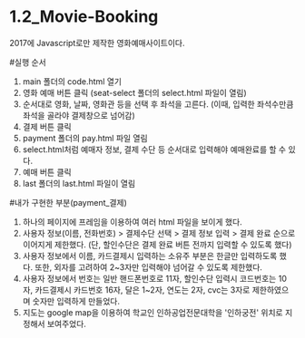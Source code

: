 # 1.2_Movie-Booking
2017에 Javascript로만 제작한 영화예매사이트이다.



#실행 순서
1. main 폴더의 code.html 열기
2. 영화 예매 버튼 클릭 (seat-select 폴더의 select.html 파일이 열림)
3. 순서대로 영화, 날짜, 영화관 등을 선택 후 좌석을 고른다. (이때, 입력한 좌석수만큼 좌석을 골라야 결제창으로 넘어감)
4. 결제 버튼 클릭
5. payment 폴더의 pay.html 파일 열림
6. select.html처럼 예매자 정보, 결제 수단 등 순서대로 입력해야 예매완료를 할 수 있다.
7. 예매 버튼 클릭
8. last 폴더의 last.html 파일이 열림




#내가 구현한 부분(payment_결제)
1. 하나의 페이지에 프레임을 이용하여 여러 html 파일을 보이게 했다.
2. 사용자 정보(이름, 전화번호) > 결제수단 선택 > 결제 정보 입력 > 결제 완료 순으로 이어지게 제한했다.
   (단, 할인수단은 결제 완료 버튼 전까지 입력할 수 있도록 했다)
3. 사용자 정보에서 이름, 카드결제시 입력하는 소유주 부분은 한글만 입력하도록 했다. 또한, 외자를 고려하여 2~3자만 입력해야 넘어갈 수 있도록 제한했다.
4. 사용자 정보에서 번호는 일반 핸드폰번호로 11자, 할인수단 입력시 코드번호는 10자, 카드결제시 카드번호 16자, 달은 1~2자, 연도는 2자, cvc는 3자로 제한하였으며 숫자만 입력하게 만들었다.
5. 지도는 google map을 이용하여 학교인 인하공업전문대학을 '인하궁전' 위치로 지정해서 보여주었다.

